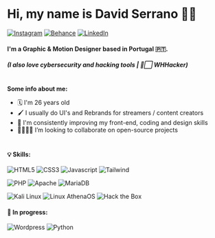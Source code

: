 # Hi, my name is David Serrano 👋🏽
[![Instagram](https://img.shields.io/badge/-n0ia96-E4405F?style=flat&logo=instagram&logoColor=white)](https://instagram.com/n0ia96)
[![Behance](https://img.shields.io/badge/-n0ia96-1769FF?style=flat&logo=behance&logoColor=white)](https://behance.net/n0ia96)
[![LinkedIn](https://img.shields.io/badge/-n0ia96-0A66C2?style=flat&logo=linkedin&logoColor=white)](https://linkedin.com/in/n0ia96/)

#### I'm a Graphic & Motion Designer based in Portugal 🇵🇹.
##### (I also love cybersecurity and hacking tools | 🎩⬜ WHHacker)
#
**Some info about me:**
- 🗓️ I'm 26 years old
- 🖌️ I usually do UI's and Rebrands for streamers / content creators
- 📀 I'm consistently improving my front-end, coding and design skills
- 🫱🏽‍🫲🏽 I’m looking to collaborate on open-source projects

#

#### 💡 Skills:
![HTML5](https://img.shields.io/badge/-HTML5-2d2d2d?style=flat-square&logo=html5&logoColor=white&labelColor=E34F26)
![CSS3](https://img.shields.io/badge/-CSS3-2d2d2d?style=flat-square&logo=css3&logoColor=white&labelColor=1572B6)
![Javascript](https://img.shields.io/badge/-JavaScript-2d2d2d?style=flat-square&logo=javascript&logoColor=white&labelColor=F7DF1E)
![Tailwind](https://img.shields.io/badge/-Tailwind_CSS-2d2d2d?style=flat-square&logo=tailwindcss&logoColor=white&labelColor=06B6D4) 

![PHP](https://img.shields.io/badge/-PHP-2d2d2d?style=flat-square&logo=php&logoColor=white&labelColor=777BB4)
![Apache](https://img.shields.io/badge/-Apache-2d2d2d?style=flat-square&logo=apache&logoColor=white&labelColor=D22128)
![MariaDB](https://img.shields.io/badge/-MariaDB-2d2d2d?style=flat-square&logo=mariadb&logoColor=white&labelColor=003545)

![Kali Linux](https://img.shields.io/badge/-Kali_Linux-2d2d2d?style=flat-square&logo=kalilinux&logoColor=white&labelColor=557C94)
![Linux AthenaOS](https://img.shields.io/badge/-Athena_OS-2d2d2d?style=flat-square&logo=linux&logoColor=white&labelColor=EF2D5E)
![Hack the Box](https://img.shields.io/badge/-Hack_The_Box-2d2d2d?style=flat-square&logo=hackthebox&logoColor=white&labelColor=9FEF00)


#### 🌱 In progress:
![Wordpress](https://img.shields.io/badge/-WordPress-2d2d2d?style=flat-square&logo=wordpress&logoColor=white&labelColor=21759B)
![Python](https://img.shields.io/badge/-Python-2d2d2d?style=flat-square&logo=python&logoColor=white&labelColor=3776AB)


<!--
**n0ia96/n0ia96** is a ✨ _special_ ✨ repository because its `README.md` (this file) appears on your GitHub profile.

Here are some ideas to get you started:

- 🔭 I’m currently working on ...
- 🌱 I’m currently learning ...
- 👯 I’m looking to collaborate on ...
- 🤔 I’m looking for help with ...
- 💬 Ask me about ...
- 📫 How to reach me: ...
- 😄 Pronouns: ...
- ⚡ Fun fact: ...
-->
